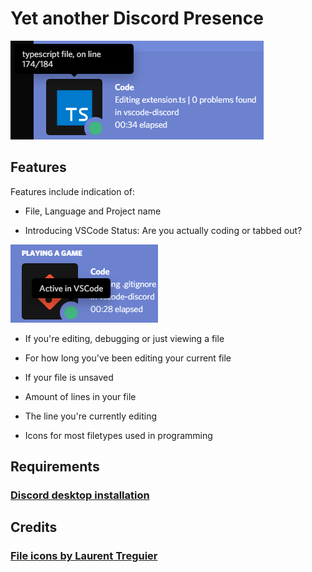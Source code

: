 # Yet another Discord Presence

![](assets/example1.png)

## Features

Features include indication of:

- File, Language and Project name

- Introducing VSCode Status: Are you actually coding or tabbed out?

![](assets/example2.png)

- If you're editing, debugging or just viewing a file

- For how long you've been editing your current file 

- If your file is unsaved

- Amount of lines in your file

- The line you're currently editing

- Icons for most filetypes used in programming

## Requirements

### [Discord desktop installation](https://discord.com/download)

## Credits

### [File icons by Laurent Treguier](https://github.com/LaurentTreguier/vscode-simple-icons)